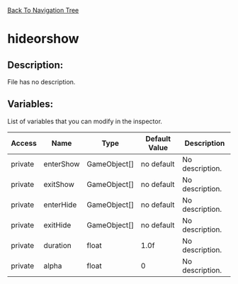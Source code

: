 [Back To Navigation Tree](https://wesleywh.github.io/GameDevRepo/docs/navigation.html)
# hideorshow

## Description:
File has no description.

## Variables:
List of variables that you can modify in the inspector.

|Access|Name|Type|Default Value|Description|
|---|---|---|---|---|
|private|enterShow|GameObject[]|no default|No description.|
|private|exitShow|GameObject[]|no default|No description.|
|private|enterHide|GameObject[]|no default|No description.|
|private|exitHide|GameObject[]|no default|No description.|
|private|duration|float|1.0f|No description.|
|private|alpha|float|0|No description.|
